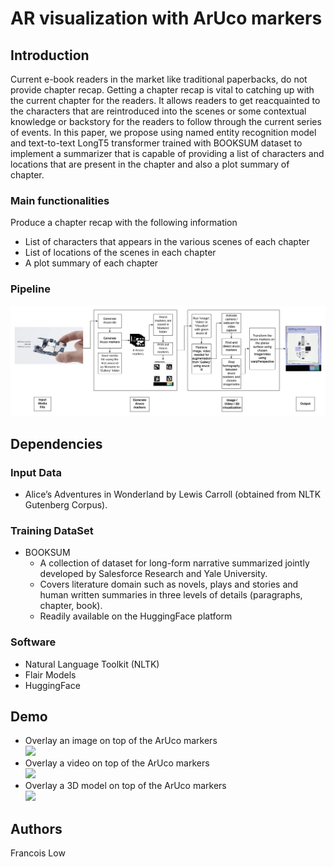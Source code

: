 # AR visualization with ArUco markers 
## Introduction
Current e-book readers in the market like traditional paperbacks, do not provide chapter recap. Getting a chapter recap is vital to catching up with the current chapter for the readers. It allows readers to get reacquainted to the characters that are reintroduced into the scenes or some contextual knowledge or backstory for the readers to follow through the current series of events. In this paper, we propose using named entity recognition model and text-to-text LongT5 transformer trained with BOOKSUM dataset to implement a summarizer that is capable of providing a list of characters and locations that are present in the chapter and also a plot summary of chapter.

### Main functionalities
Produce a chapter recap with the following information
- List of characters that appears in the various scenes of each chapter
- List of locations of the scenes in each chapter
- A plot summary of each chapter

### Pipeline
![](https://github.com/francelow/ARvisualize/blob/main/pipeline.png)  

## Dependencies
### Input Data
- Alice’s Adventures in Wonderland by Lewis Carroll (obtained from NLTK Gutenberg Corpus).
### Training DataSet
- BOOKSUM
  * A collection of dataset for long-form narrative summarized jointly developed by Salesforce Research and Yale University.
  * Covers literature domain such as novels, plays and stories and human written summaries in three levels of details (paragraphs, chapter, book).
  * Readily available on the HuggingFace platform
  
### Software
- Natural Language Toolkit (NLTK)
- Flair Models
- HuggingFace

## Demo

* Overlay an image on top of the ArUco markers  
![](https://github.com/francelow/ARvisualize/blob/main/visualize_img.gif)  
* Overlay a video on top of the ArUco markers  
![](https://github.com/francelow/ARvisualize/blob/main/visualize_video.gif)  
* Overlay a 3D model on top of the ArUco markers  
![](https://github.com/francelow/ARvisualize/blob/main/visualize_model.gif)  

## Authors
Francois Low

